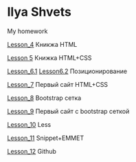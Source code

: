 # Ilya Shvets
My homework

[Lesson_4](baselitz73.github.io/Lesson_4/src/index.html) Кникжа HTML

[Lesson 5](baselitz73.github.io/Lesson_5/src/index.html) Книжка HTML+CSS

[Lesson_6.1](baselitz73.github.io/Lesson_6/src/inde.html) [Lesson6.2](baselitz73.github.io/Lesson_6/src-2/inde.html) Позиционирование

[Lesson_7](baselitz73.github.io/Lesson_7/src/index.html) Первый сайт HTML+CSS

[Lesson_8](baselitz73.github.io/Lesson_8/src/index.html) Bootstrap сетка

[Lesson_9](baselitz73.github.io/Lesson_9/src/index.html) Первый сайт с bootstrap сеткой

[Lesson_10](baselitz73.github.io/Lesson_10/main.less) Less

[Lesson_11](https://github.com/baselitz73/baselitz73.github.io/tree/master/Lesson_11) Snippet+EMMET

[Lesson_12](https://github.com/baselitz73/baselitz73.github.io) Github
